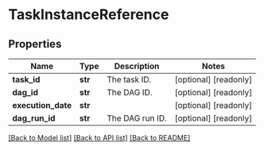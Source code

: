 <!--
 Licensed to the Apache Software Foundation (ASF) under one
 or more contributor license agreements.  See the NOTICE file
 distributed with this work for additional information
 regarding copyright ownership.  The ASF licenses this file
 to you under the Apache License, Version 2.0 (the
 "License"); you may not use this file except in compliance
 with the License.  You may obtain a copy of the License at

   http://www.apache.org/licenses/LICENSE-2.0

 Unless required by applicable law or agreed to in writing,
 software distributed under the License is distributed on an
 "AS IS" BASIS, WITHOUT WARRANTIES OR CONDITIONS OF ANY
 KIND, either express or implied.  See the License for the
 specific language governing permissions and limitations
 under the License.
 -->

# TaskInstanceReference

## Properties
Name | Type | Description | Notes
------------ | ------------- | ------------- | -------------
**task_id** | **str** | The task ID. | [optional] [readonly] 
**dag_id** | **str** | The DAG ID. | [optional] [readonly] 
**execution_date** | **str** |  | [optional] [readonly] 
**dag_run_id** | **str** | The DAG run ID. | [optional] [readonly] 

[[Back to Model list]](../README.md#documentation-for-models) [[Back to API list]](../README.md#documentation-for-api-endpoints) [[Back to README]](../README.md)



